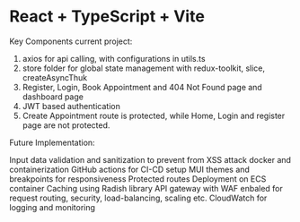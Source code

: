 # React + TypeScript + Vite

Key Components current project:

1. axios for api calling, with configurations in utils.ts
2. store folder for global state management with redux-toolkit, slice, createAsyncThuk
3. Register, Login, Book Appointment and 404 Not Found page and dashboard page
4. JWT based authentication
5. Create Appointment route is protected, while Home, Login and register page are not protected.

Future Implementation:

Input data validation and sanitization to prevent from XSS attack
docker and containerization
GitHub actions for CI-CD setup
MUI themes and breakpoints for responsiveness
Protected routes
Deployment on ECS container
Caching using Radish library
API gateway with WAF enbaled for request routing, security, load-balancing, scaling etc.
CloudWatch for logging and monitoring
